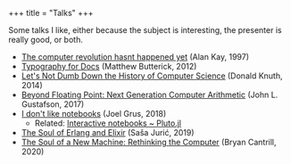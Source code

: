 +++
title = "Talks"
+++

Some talks I like, either because the subject is interesting, the presenter is
really good, or both.

* [The computer revolution hasnt happened yet](https://www.youtube.com/watch?v=oKg1hTOQXoY)
  (Alan Kay, 1997)
* [Typography for Docs](https://www.youtube.com/watch?v=8J6HuvosP0s)
  (Matthew Butterick, 2012)
* [Let's Not Dumb Down the History of Computer Science](https://www.youtube.com/watch?v=gAXdDEQveKw)
  (Donald Knuth, 2014)
* [Beyond Floating Point: Next Generation Computer Arithmetic](https://www.youtube.com/watch?v=aP0Y1uAA-2Y)
  (John L. Gustafson, 2017)
* [I don't like notebooks](https://www.youtube.com/watch?v=7jiPeIFXb6U)
  (Joel Grus, 2018)
  - Related: [Interactive notebooks ~ Pluto.jl](https://www.youtube.com/watch?v=IAF8DjrQSSk)
* [The Soul of Erlang and Elixir](https://www.youtube.com/watch?v=JvBT4XBdoUE)
  (Saša Jurić, 2019)
* [The Soul of a New Machine: Rethinking the Computer](https://www.youtube.com/watch?v=vvZA9n3e5pc)
  (Bryan Cantrill, 2020)
